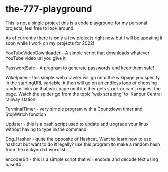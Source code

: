 # the-777-playground

This is not a single project this is a code playground for my personal projects, feel free to look around. 

As of currently there is only a few projects right now but I will be updating it soon while I work on my projects for 2022!

YouTubeVideoDownloader - A simple script that downloads whatever YouTube video url you give it

PasswordSafe - A program to generate passwords and keep them safe!

WikiSpider - this simple web crawler will go onto the wikipage you specify in the startingURL variable. 
            it then will go on an endless loop of choosing random links on that wiki page until it either gets stuck
            or can't request the page. Watch the spider go from the topic 'web scraping' to 'Kanpur Central railway station'

TerminalTimer - very simple program with a Countdown timer and StopWatch function

Updater - this is a bash script used to update and upgrade your linux without having to type in the command

Dog_Hasher - quite the opposite of Hashcat. Want to learn how to use hashcat but want to do it legally? use this program to make a random hash
            from the rockyou.txt wordlist. 

encoder64 - this is a simple script that will encode and decode text using base64

